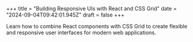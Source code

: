 +++
title = "Building Responsive UIs with React and CSS Grid"
date = "2024-09-04T09:42:01.945Z"
draft = false
+++

Learn how to combine React components with CSS Grid to create flexible and responsive user interfaces for modern web applications.
        